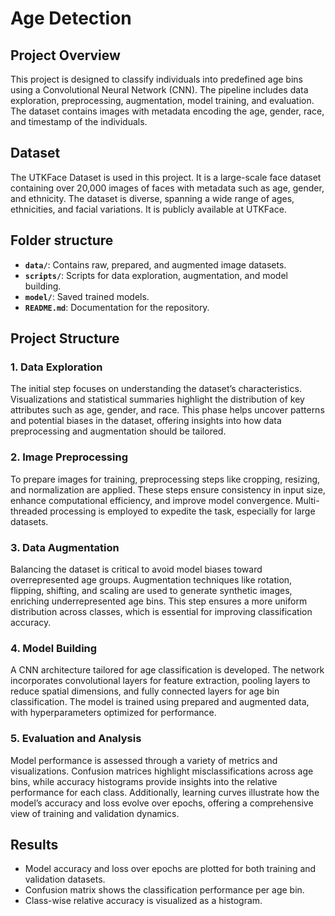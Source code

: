 # Age Detection 

## Project Overview

This project is designed to classify individuals into predefined age bins using a Convolutional Neural Network (CNN). The pipeline includes data exploration, preprocessing, augmentation, model training, and evaluation. The dataset contains images with metadata encoding the age, gender, race, and timestamp of the individuals.

## Dataset
The UTKFace Dataset is used in this project. It is a large-scale face dataset containing over 20,000 images of faces with metadata such as age, gender, and ethnicity. The dataset is diverse, spanning a wide range of ages, ethnicities, and facial variations. It is publicly available at UTKFace.

## Folder structure

- **`data/`**: Contains raw, prepared, and augmented image datasets.
- **`scripts/`**: Scripts for data exploration, augmentation, and model building.
- **`model/`**: Saved trained models.
- **`README.md`**: Documentation for the repository.

## Project Structure

### 1. **Data Exploration**
The initial step focuses on understanding the dataset’s characteristics. Visualizations and statistical summaries highlight the distribution of key attributes such as age, gender, and race. This phase helps uncover patterns and potential biases in the dataset, offering insights into how data preprocessing and augmentation should be tailored.

### 2. **Image Preprocessing**
To prepare images for training, preprocessing steps like cropping, resizing, and normalization are applied. These steps ensure consistency in input size, enhance computational efficiency, and improve model convergence. Multi-threaded processing is employed to expedite the task, especially for large datasets.

### 3. **Data Augmentation**
Balancing the dataset is critical to avoid model biases toward overrepresented age groups. Augmentation techniques like rotation, flipping, shifting, and scaling are used to generate synthetic images, enriching underrepresented age bins. This step ensures a more uniform distribution across classes, which is essential for improving classification accuracy.

### 4. **Model Building**
A CNN architecture tailored for age classification is developed. The network incorporates convolutional layers for feature extraction, pooling layers to reduce spatial dimensions, and fully connected layers for age bin classification. The model is trained using prepared and augmented data, with hyperparameters optimized for performance.

### 5. **Evaluation and Analysis**
Model performance is assessed through a variety of metrics and visualizations. Confusion matrices highlight misclassifications across age bins, while accuracy histograms provide insights into the relative performance for each class. Additionally, learning curves illustrate how the model’s accuracy and loss evolve over epochs, offering a comprehensive view of training and validation dynamics.


## Results

- Model accuracy and loss over epochs are plotted for both training and validation datasets.
- Confusion matrix shows the classification performance per age bin.
- Class-wise relative accuracy is visualized as a histogram.